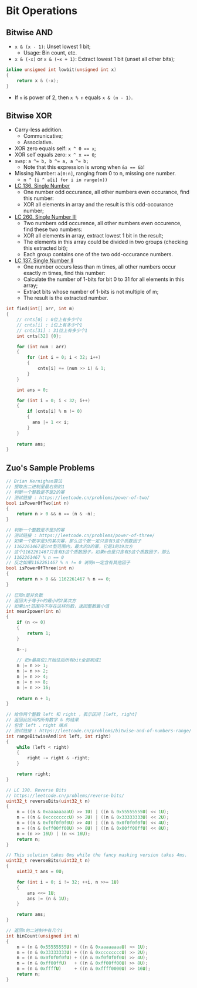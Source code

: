 # Bit Operations

## Bitwise AND

- `x & (x - 1)`: Unset lowest 1 bit;
  - Usage: Bin count, etc. 
- `x & (-x)` or `x & (~x + 1)`: Extract lowest 1 bit (unset all other bits);
```c++
inline unsigned int lowbit(unsigned int x)
{
    return x & (-x);
}
```
- If `n` is power of 2, then `x % n` equals `x & (n - 1)`. 

## Bitwise XOR

- Carry-less addition. 
  - Communicative; 
  - Associative. 
- XOR zero equals self: `x ^ 0 == x`;
- XOR self equals zero: `x ^ x == 0`;
- `swap`: `a ^= b, b ^= a, a ^= b;` 
  - Note that this expression is wrong when `&a == &b`!
- Missing Number: `a[0:n]`, ranging from 0 to n, missing one number. 
  - `n ^ (i ^ a[i] for i in range(n))`
- [LC 136. Single Number](https://leetcode.com/problems/single-number/description/)
  - One number odd occurance, all other numbers even occurance, find this number: 
  - XOR all elements in array and the result is this odd-occurance number;
- [LC 260. Single Number III](https://leetcode.com/problems/single-number-iii/description/)
  - Two numbers odd occurence, all other numbers even occurence, find these two numbers:
  - XOR all elements in array, extract lowest 1 bit in the result;
  - The elements in this array could be divided in two groups (checking this extracted bit);
  - Each group contains one of the two odd-occurance numbers. 
- [LC 137. Single Number II](https://leetcode.com/problems/single-number-ii/description/)
  - One number occurs less than m times, all other numbers occur exactly m times, find this number:
  - Calculate the number of 1-bits for bit 0 to 31 for all elements in this array;
  - Extract bits whose number of 1-bits is not multiple of m;
  - The result is the extracted number. 
```c++
int find(int[] arr, int m) 
{
    // cnts[0] : 0位上有多少个1
    // cnts[i] : i位上有多少个1
    // cnts[31] : 31位上有多少个1
    int cnts[32] {0};

    for (int num : arr) 
    {
        for (int i = 0; i < 32; i++) 
        {
            cnts[i] += (num >> i) & 1;
        }
    }

    int ans = 0;

    for (int i = 0; i < 32; i++) 
    {
        if (cnts[i] % m != 0) 
        {
          ans |= 1 << i;
        }
    }
    
    return ans;
}
```

## Zuo's Sample Problems

```c++
// Brian Kernighan算法
// 提取出二进制里最右侧的1
// 判断一个整数是不是2的幂
// 测试链接 : https://leetcode.cn/problems/power-of-two/
bool isPowerOfTwo(int n) 
{
    return n > 0 && n == (n & -n);
}

// 判断一个整数是不是3的幂
// 测试链接 : https://leetcode.cn/problems/power-of-three/
// 如果一个数字是3的某次幂，那么这个数一定只含有3这个质数因子
// 1162261467是int型范围内，最大的3的幂，它是3的19次方
// 这个1162261467只含有3这个质数因子，如果n也是只含有3这个质数因子，那么
// 1162261467 % n == 0
// 反之如果1162261467 % n != 0 说明n一定含有其他因子
bool isPowerOfThree(int n) 
{
    return n > 0 && 1162261467 % n == 0;
}

// 已知n是非负数
// 返回大于等于n的最小的2某次方
// 如果int范围内不存在这样的数，返回整数最小值
int near2power(int n) 
{
    if (n <= 0) 
    {
        return 1;
    }

    n--;
    
    // 把n最高位1开始往后所有bit全部刷成1
    n |= n >> 1;
    n |= n >> 2;
    n |= n >> 4;
    n |= n >> 8;
    n |= n >> 16;
    
    return n + 1;
}

// 给你两个整数 left 和 right ，表示区间 [left, right]
// 返回此区间内所有数字 & 的结果
// 包含 left 、right 端点
// 测试链接 : https://leetcode.cn/problems/bitwise-and-of-numbers-range/
int rangeBitwiseAnd(int left, int right) 
{
    while (left < right) 
    {
        right -= right & -right;
    }

    return right;
}

// LC 190. Reverse Bits
// https://leetcode.cn/problems/reverse-bits/
uint32_t reverseBits(uint32_t n) 
{
    n = ((n & 0xaaaaaaaaU) >> 1U) | ((n & 0x55555555U) << 1U);
    n = ((n & 0xccccccccU) >> 2U) | ((n & 0x33333333U) << 2U);
    n = ((n & 0xf0f0f0f0U) >> 4U) | ((n & 0x0f0f0f0fU) << 4U);
    n = ((n & 0xff00ff00U) >> 8U) | ((n & 0x00ff00ffU) << 8U);
    n = (n >> 16U) | (n << 16U);
    return n;
}

// This solution takes 0ms while the fancy masking version takes 4ms. 
uint32_t reverseBits(uint32_t n) 
{
    uint32_t ans = 0U;

    for (int i = 0; i != 32; ++i, n >>= 1U)
    {
        ans <<= 1U;
        ans |= (n & 1U);
    }

    return ans;
}

// 返回n的二进制中有几个1
int binCount(unsigned int n)
{
    n = (n & 0x55555555U) + ((n & 0xaaaaaaaaU) >> 1U);
    n = (n & 0x33333333U) + ((n & 0xccccccccU) >> 2U);
    n = (n & 0x0f0f0f0fU) + ((n & 0xf0f0f0f0U) >> 4U);
    n = (n & 0xff00ffU)   + ((n & 0xff00ff00U) >> 8U);
    n = (n & 0xffffU)     + ((n & 0xffff0000U) >> 16U);
    return n;
}
```
